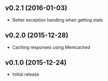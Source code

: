 ## v0.2.1 (2016-01-03)

  - Better exception handling when getting stats

## v0.2.0 (2015-12-28)

  - Caching responses using Memcached

## v0.1.0 (2015-12-24)

  - Initial release
